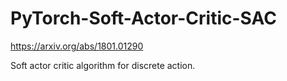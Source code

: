 # PyTorch-Soft-Actor-Critic-SAC


https://arxiv.org/abs/1801.01290


Soft actor critic algorithm for discrete action.
